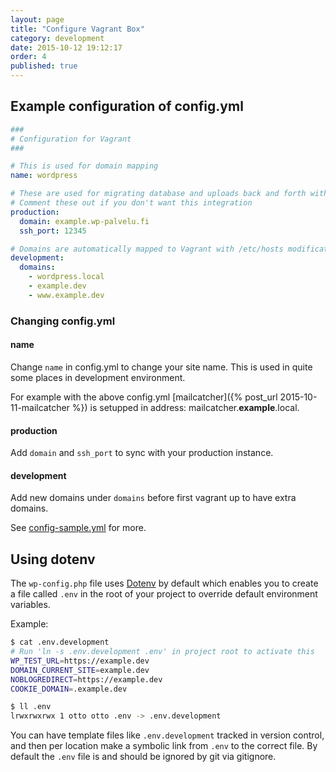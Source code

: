 ```yaml
---
layout: page
title: "Configure Vagrant Box"
category: development
date: 2015-10-12 19:12:17
order: 4
published: true
---
```


## Example configuration of config.yml

```yaml
###
# Configuration for Vagrant
###

# This is used for domain mapping
name: wordpress

# These are used for migrating database and uploads back and forth with production
# Comment these out if you don't want this integration
production:
  domain: example.wp-palvelu.fi
  ssh_port: 12345

# Domains are automatically mapped to Vagrant with /etc/hosts modifications
development:
  domains:
    - wordpress.local
    - example.dev
    - www.example.dev
```

### Changing config.yml
#### name

Change `name` in config.yml to change your site name. This is used in quite some places in development environment.

For example with the above config.yml [mailcatcher]({% post_url 2015-10-11-mailcatcher %}) is setupped in address: mailcatcher.**example**.local.

#### production
Add `domain` and `ssh_port` to sync with your production instance.

#### development
Add new domains under `domains` before first vagrant up to have extra domains.

See [config-sample.yml](https://github.com/Seravo/wordpress/blob/master/config-sample.yml) for more.

## Using dotenv

The `wp-config.php` file uses [Dotenv](https://github.com/vlucas/phpdotenv) by default which enables you to create a file called `.env` in the root of your project to override default environment variables.

Example:

```bash
$ cat .env.development
# Run 'ln -s .env.development .env' in project root to activate this
WP_TEST_URL=https://example.dev
DOMAIN_CURRENT_SITE=example.dev
NOBLOGREDIRECT=https://example.dev
COOKIE_DOMAIN=.example.dev

$ ll .env
lrwxrwxrwx 1 otto otto .env -> .env.development
```

You can have template files like `.env.development` tracked in version control, and then per location make a symbolic link from `.env` to the correct file. By default the `.env` file is and should be ignored by git via gitignore.
